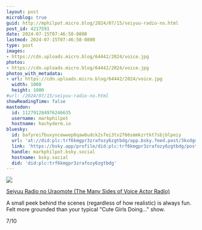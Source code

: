 ```yaml
---
layout: post
microblog: true
guid: http://mphilpot.micro.blog/2024/07/15/seiyuu-radio-no.html
post_id: 4217591
date: 2024-07-15T07:46:58-0800
lastmod: 2024-07-15T07:46:58-0800
type: post
images:
- https://cdn.uploads.micro.blog/64442/2024/voice.jpg
photos:
- https://cdn.uploads.micro.blog/64442/2024/voice.jpg
photos_with_metadata:
- url: https://cdn.uploads.micro.blog/64442/2024/voice.jpg
  width: 1000
  height: 1000
#url: /2024/07/15/seiyuu-radio-no.html
showReadingTime: false
mastodon:
  id: 112791284976246635
  username: markphilpot
  hostname: hachyderm.io
bluesky:
  id: bafyreifbuxyncewwep6qaw6udck2sfei3tv2f66smmkzrtkt7sbjblpeiy
  url: 'at://did:plc:trf6kmgpr3zrafozy6zgtbdg/app.bsky.feed.post/3kxdgm5z2qe2f'
  link: 'https://bsky.app/profile/did:plc:trf6kmgpr3zrafozy6zgtbdg/post/3kxdgm5z2qe2f'
  handle: markphilpot.bsky.social
  hostname: bsky.social
  did: 'did:plc:trf6kmgpr3zrafozy6zgtbdg'
---
```

![](https://micro.markphilpot.com/uploads/2024/voice.jpg)

[Seiyuu Radio no Uraomote (The Many Sides of Voice Actor Radio)](https://anilist.co/anime/159039/Seiyuu-Radio-no-Uraomote/)

A small peek behind the scenes (regardless of how realistic) is always fun. Felt more grounded than your typical "Cute Girls Doing..." show.

7/10

